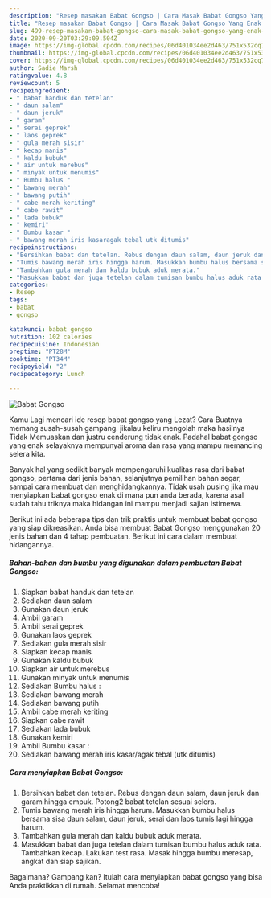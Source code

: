 ```yaml
---
description: "Resep masakan Babat Gongso | Cara Masak Babat Gongso Yang Enak Dan Lezat"
title: "Resep masakan Babat Gongso | Cara Masak Babat Gongso Yang Enak Dan Lezat"
slug: 499-resep-masakan-babat-gongso-cara-masak-babat-gongso-yang-enak-dan-lezat
date: 2020-09-20T03:29:09.504Z
image: https://img-global.cpcdn.com/recipes/06d401034ee2d463/751x532cq70/babat-gongso-foto-resep-utama.jpg
thumbnail: https://img-global.cpcdn.com/recipes/06d401034ee2d463/751x532cq70/babat-gongso-foto-resep-utama.jpg
cover: https://img-global.cpcdn.com/recipes/06d401034ee2d463/751x532cq70/babat-gongso-foto-resep-utama.jpg
author: Sadie Marsh
ratingvalue: 4.8
reviewcount: 5
recipeingredient:
- " babat handuk dan tetelan"
- " daun salam"
- " daun jeruk"
- " garam"
- " serai geprek"
- " laos geprek"
- " gula merah sisir"
- " kecap manis"
- " kaldu bubuk"
- " air untuk merebus"
- " minyak untuk menumis"
- " Bumbu halus "
- " bawang merah"
- " bawang putih"
- " cabe merah keriting"
- " cabe rawit"
- " lada bubuk"
- " kemiri"
- " Bumbu kasar "
- " bawang merah iris kasaragak tebal utk ditumis"
recipeinstructions:
- "Bersihkan babat dan tetelan. Rebus dengan daun salam, daun jeruk dan garam hingga empuk. Potong2 babat tetelan sesuai selera."
- "Tumis bawang merah iris hingga harum. Masukkan bumbu halus bersama sisa daun salam, daun jeruk, serai dan laos tumis lagi hingga harum."
- "Tambahkan gula merah dan kaldu bubuk aduk merata."
- "Masukkan babat dan juga tetelan dalam tumisan bumbu halus aduk rata. Tambahkan kecap. Lakukan test rasa. Masak hingga bumbu meresap, angkat dan siap sajikan."
categories:
- Resep
tags:
- babat
- gongso

katakunci: babat gongso 
nutrition: 102 calories
recipecuisine: Indonesian
preptime: "PT28M"
cooktime: "PT34M"
recipeyield: "2"
recipecategory: Lunch

---
```



![Babat Gongso](https://img-global.cpcdn.com/recipes/06d401034ee2d463/751x532cq70/babat-gongso-foto-resep-utama.jpg)

Kamu Lagi mencari ide resep babat gongso yang Lezat? Cara Buatnya memang susah-susah gampang. jikalau keliru mengolah maka hasilnya Tidak Memuaskan dan justru cenderung tidak enak. Padahal babat gongso yang enak selayaknya mempunyai aroma dan rasa yang mampu memancing selera kita.

Banyak hal yang sedikit banyak mempengaruhi kualitas rasa dari babat gongso, pertama dari jenis bahan, selanjutnya pemilihan bahan segar, sampai cara membuat dan menghidangkannya. Tidak usah pusing jika mau menyiapkan babat gongso enak di mana pun anda berada, karena asal sudah tahu triknya maka hidangan ini mampu menjadi sajian istimewa.




Berikut ini ada beberapa tips dan trik praktis untuk membuat babat gongso yang siap dikreasikan. Anda bisa membuat Babat Gongso menggunakan 20 jenis bahan dan 4 tahap pembuatan. Berikut ini cara dalam membuat hidangannya.

<!--inarticleads1-->

##### Bahan-bahan dan bumbu yang digunakan dalam pembuatan Babat Gongso:

1. Siapkan  babat handuk dan tetelan
1. Sediakan  daun salam
1. Gunakan  daun jeruk
1. Ambil  garam
1. Ambil  serai geprek
1. Gunakan  laos geprek
1. Sediakan  gula merah sisir
1. Siapkan  kecap manis
1. Gunakan  kaldu bubuk
1. Siapkan  air untuk merebus
1. Gunakan  minyak untuk menumis
1. Sediakan  Bumbu halus :
1. Sediakan  bawang merah
1. Sediakan  bawang putih
1. Ambil  cabe merah keriting
1. Siapkan  cabe rawit
1. Sediakan  lada bubuk
1. Gunakan  kemiri
1. Ambil  Bumbu kasar :
1. Sediakan  bawang merah iris kasar/agak tebal (utk ditumis)




<!--inarticleads2-->

##### Cara menyiapkan Babat Gongso:

1. Bersihkan babat dan tetelan. Rebus dengan daun salam, daun jeruk dan garam hingga empuk. Potong2 babat tetelan sesuai selera.
1. Tumis bawang merah iris hingga harum. Masukkan bumbu halus bersama sisa daun salam, daun jeruk, serai dan laos tumis lagi hingga harum.
1. Tambahkan gula merah dan kaldu bubuk aduk merata.
1. Masukkan babat dan juga tetelan dalam tumisan bumbu halus aduk rata. Tambahkan kecap. Lakukan test rasa. Masak hingga bumbu meresap, angkat dan siap sajikan.




Bagaimana? Gampang kan? Itulah cara menyiapkan babat gongso yang bisa Anda praktikkan di rumah. Selamat mencoba!
